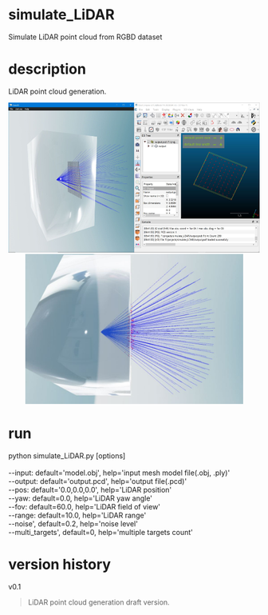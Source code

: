 # simulate_LiDAR
Simulate LiDAR point cloud from RGBD dataset

# description
LiDAR point cloud generation.</br>
<p align="center">
<img height="300" src="https://github.com/mac999/simulate_LiDAR/blob/main/doc/result1.JPG"/>
<img height="300" src="https://github.com/mac999/simulate_LiDAR/blob/main/doc/result2.JPG"/></p>
</p>

# run
python simulate_LiDAR.py [options]</br></br>
--input: default='model.obj', help='input mesh model file(.obj, .ply)'</br>
--output: default='output.pcd', help='output file(.pcd)'</br>
--pos: default='0.0,0.0,0.0', help='LiDAR position'</br>
--yaw: default=0.0, help='LiDAR yaw angle'</br>
--fov: default=60.0, help='LiDAR field of view'</br>
--range: default=10.0, help='LiDAR range'</br>
--noise', default=0.2, help='noise level'</br>
--multi_targets', default=0, help='multiple targets count'</br>

# version history
v0.1</br>
> LiDAR point cloud generation draft version.
